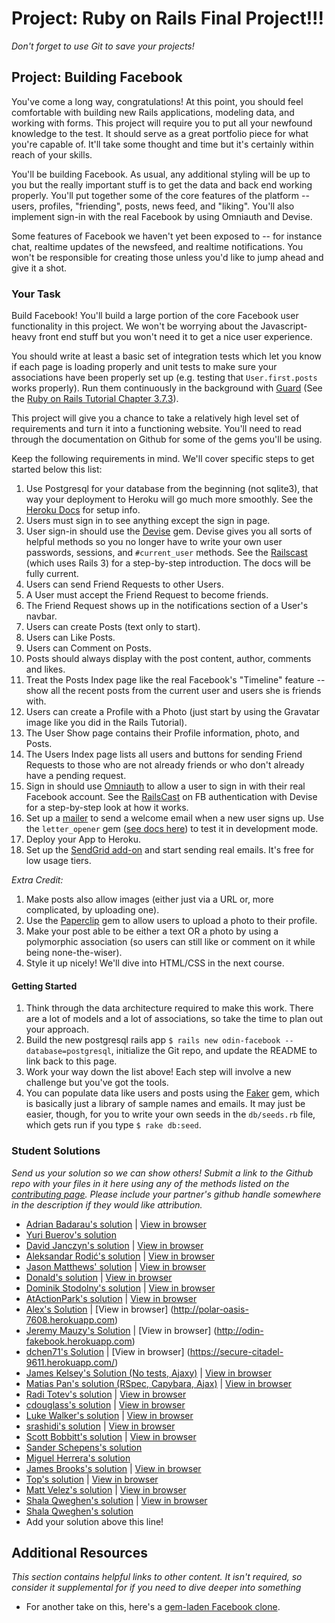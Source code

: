 # Project: Ruby on Rails Final Project!!!
<!-- *Estimated Time: 25-40 hrs* -->

*Don't forget to use Git to save your projects!*

## Project: Building Facebook

You've come a long way, congratulations! At this point, you should feel comfortable with building new Rails applications, modeling data, and working with forms. This project will require you to put all your newfound knowledge to the test.  It should serve as a great portfolio piece for what you're capable of.  It'll take some thought and time but it's certainly within reach of your skills.

You'll be building Facebook.  As usual, any additional styling will be up to you but the really important stuff is to get the data and back end working properly.  You'll put together some of the core features of the platform -- users, profiles, "friending", posts, news feed, and "liking".  You'll also implement sign-in with the real Facebook by using Omniauth and Devise.

Some features of Facebook we haven't yet been exposed to -- for instance chat, realtime updates of the newsfeed, and realtime notifications.  You won't be responsible for creating those unless you'd like to jump ahead and give it a shot.

### Your Task

Build Facebook!  You'll build a large portion of the core Facebook user functionality in this project.  We won't be worrying about the Javascript-heavy front end stuff but you won't need it to get a nice user experience.

You should write at least a basic set of integration tests which let you know if each page is loading properly and unit tests to make sure your associations have been properly set up (e.g. testing that `User.first.posts` works properly).  Run them continuously in the background with [Guard](https://github.com/guard/guard) (See the [Ruby on Rails Tutorial Chapter 3.7.3](https://www.railstutorial.org/book/static_pages#sec-guard)). 

This project will give you a chance to take a relatively high level set of requirements and turn it into a functioning website.  You'll need to read through the documentation on Github for some of the gems you'll be using.

Keep the following requirements in mind.  We'll cover specific steps to get started below this list:

1. Use Postgresql for your database from the beginning (not sqlite3), that way your deployment to Heroku will go much more smoothly.  See the [Heroku Docs](https://devcenter.heroku.com/articles/getting-started-with-rails4) for setup info.
1. Users must sign in to see anything except the sign in page.
2. User sign-in should use the [Devise](https://github.com/plataformatec/devise) gem.  Devise gives you all sorts of helpful methods so you no longer have to write your own user passwords, sessions, and `#current_user` methods.  See the [Railscast](http://railscasts.com/episodes/209-introducing-devise?view=asciicast) (which uses Rails 3) for a step-by-step introduction.  The docs will be fully current.
1. Users can send Friend Requests to other Users.
2. A User must accept the Friend Request to become friends.
3. The Friend Request shows up in the notifications section of a User's navbar.
2. Users can create Posts (text only to start).
3. Users can Like Posts.
4. Users can Comment on Posts.
5. Posts should always display with the post content, author, comments and likes.
5. Treat the Posts Index page like the real Facebook's "Timeline" feature -- show all the recent posts from the current user and users she is friends with.
4. Users can create a Profile with a Photo (just start by using the Gravatar image like you did in the Rails Tutorial).
5. The User Show page contains their Profile information, photo, and Posts.
6. The Users Index page lists all users and buttons for sending Friend Requests to those who are not already friends or who don't already have a pending request.
7. Sign in should use [Omniauth](https://github.com/plataformatec/devise/wiki/OmniAuth:-Overview) to allow a user to sign in with their real Facebook account.  See the [RailsCast](http://railscasts.com/episodes/360-facebook-authentication?view=asciicast) on FB authentication with Devise for a step-by-step look at how it works.
8. Set up a [mailer](http://guides.rubyonrails.org/action_mailer_basics.html) to send a welcome email when a new user signs up.  Use the `letter_opener` gem ([see docs here](https://github.com/ryanb/letter_opener)) to test it in development mode.
8. Deploy your App to Heroku.  
9. Set up the [SendGrid add-on](https://devcenter.heroku.com/articles/sendgrid) and start sending real emails.  It's free for low usage tiers.

*Extra Credit:*

1. Make posts also allow images (either just via a URL or, more complicated, by uploading one).
2. Use the [Paperclip](https://github.com/thoughtbot/paperclip) gem to allow users to upload a photo to their profile.
3. Make your post able to be either a text OR a photo by using a polymorphic association (so users can still like or comment on it while being none-the-wiser).
3. Style it up nicely! We'll dive into HTML/CSS in the next course.

#### Getting Started

1. Think through the data architecture required to make this work.  There are a lot of models and a lot of associations, so take the time to plan out your approach.
2. Build the new postgresql rails app `$ rails new odin-facebook --database=postgresql`, initialize the Git repo, and update the README to link back to this page.
3. Work your way down the list above!  Each step will involve a new challenge but you've got the tools.
1. You can populate data like users and posts using the [Faker](https://github.com/stympy/faker) gem, which is basically just a library of sample names and emails.  It may just be easier, though, for you to write your own seeds in the `db/seeds.rb` file, which gets run if you type `$ rake db:seed`.


### Student Solutions

*Send us your solution so we can show others! Submit a link to the Github repo with your files in it here using any of the methods listed on the [contributing page](http://github.com/TheOdinProject/curriculum/blob/master/contributing.md).  Please include your partner's github handle somewhere in the description if they would like attribution.*

* [Adrian Badarau's solution](https://github.com/adrianbadarau/RailsBoock-Facebook-Clone-App) | [View in browser](http://railsbook-facebook-clone-app.herokuapp.com/)
* [Yuri Buerov's solution](https://github.com/YuriBuerov/social-network)
* [David Janczyn's solution](https://github.com/sandiegodj/social-network) | [View in browser](https://warm-spire-7655.herokuapp.com/)
* [Aleksandar Rodić's solution](https://github.com/Rodic/odin-facebook-clone) | [View in browser](https://odin-facebook.herokuapp.com/)
* [Jason Matthews' solution](https://github.com/fo0man/odin-spacebook) | [View in browser](https://warm-beach-7362.herokuapp.com/)
* [Donald's solution](https://github.com/donaldali/odinbook "Odinbook on GitHub") | [View in browser](https://dna-odinbook.herokuapp.com/ "Odinbook on Heroku")
* [Dominik Stodolny's solution](https://github.com/dstodolny/odinbook) | [View in browser](https://warm-bayou-3284.herokuapp.com/)
* [AtActionPark's solution](https://github.com/AtActionPark/odin_facebook) | [View in browser](https://shielded-escarpment-2283.herokuapp.com/)
* [Alex's Solution](https://github.com/alexgh123/fb_odin_app) | [View in browser] (http://polar-oasis-7608.herokuapp.com)
* [Jeremy Mauzy's Solution](https://github.com/apositivejam/fakebook) | [View in browser] (http://odin-fakebook.herokuapp.com)
* [dchen71's Solution](https://github.com/dchen71/odin-facebook) | [View in browser] (https://secure-citadel-9611.herokuapp.com/)
* [James Kelsey's Solution (No tests, Ajaxy)](https://github.com/jamesmskelsey/jk-odin-book) | [View in browser](https://jk-odin-book.herokuapp.com/)
* [Matias Pan's solution (RSpec, Capybara, Ajax)](https://github.com/kriox26/odin_book) | [View in browser](https://polar-river-1192.herokuapp.com)
* [Radi Totev's solution](https://github.com/raditotev/odin-facebook) | [View in browser](https://odin-facebook-clone.herokuapp.com)
* [cdouglass's solution](https://github.com/cdouglass/odin-project-exercises/tree/master/rails/social-network) | [View in browser](https://pure-meadow-87105.herokuapp.com/)
* [Luke Walker's solution](https://github.com/ubershibs/odin-fb) | [View in browser](https://floating-bayou-78146.herokuapp.com/users)
* [srashidi's solution](https://github.com/srashidi/Rails_Final_Project/tree/master/odin-facebook) | [View in browser](https://calm-harbor-69843.herokuapp.com/)
* [Scott Bobbitt's solution](https://github.com/sco-bo/fake_book) | [View in browser](https://hidden-chamber-98363.herokuapp.com/)
* [Sander Schepens's solution](https://github.com/schepens83/theodinproject.com/tree/master/rails/project13--odin-facebook/odin-facebook)
* [Miguel Herrera's solution](https://github.com/migueloherrera/odin-facebook)
* [James Brooks's solution](https://github.com/jhbrooks/odinbook) | [View in browser](https://rocky-mountain-92199.herokuapp.com/)
* [Top's solution](https://github.com/TopOneOfTopOne) | [View in browser](https://github.com/TopOneOfTopOne/the-facebook)
* [Matt Velez's solution](https://github.com/Timecrash/odinbook) | [View in browser](https://velez-odinbook.herokuapp.com/)
* [Shala Qweghen's solution](https://github.com/ShalaQweghen/ror_book) | [View in browser](http://murmuring-escarpment-57044.herokuapp.com/)
* [Shala Qweghen's solution](https://github.com/fv42wid/oden-facebook)
* Add your solution above this line!


## Additional Resources

*This section contains helpful links to other content. It isn't required, so consider it supplemental for if you need to dive deeper into something*


* For another take on this, here's a [gem-laden Facebook clone](https://github.com/vysakh0/railsbook).
